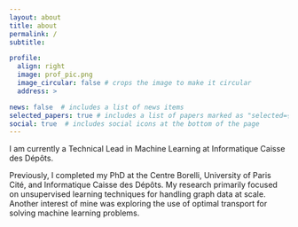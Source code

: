```yaml
---
layout: about
title: about
permalink: /
subtitle:

profile:
  align: right
  image: prof_pic.png
  image_circular: false # crops the image to make it circular
  address: >

news: false  # includes a list of news items
selected_papers: true # includes a list of papers marked as "selected={true}"
social: true  # includes social icons at the bottom of the page
---
```

I am currently a Technical Lead in Machine Learning at Informatique Caisse des Dépôts.

Previously, I completed my PhD at the Centre Borelli, University of Paris Cité, and Informatique Caisse des Dépôts. My research primarily focused on unsupervised learning techniques for handling graph data at scale. Another interest of mine was exploring the use of optimal transport for solving machine learning problems.
